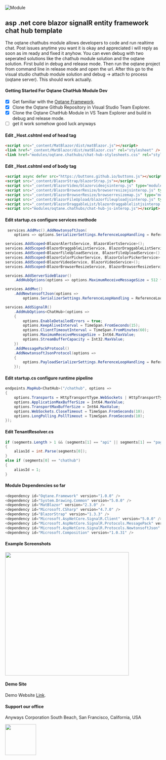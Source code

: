 ﻿![Module](https://raw.githubusercontent.com/boredanyway/oqtane.chathubs/master/Server/wwwroot/Modules/Oqtane.ChatHubs/images/anyways-logo.png "anyways logo")

## asp .net core blazor signalR entity framework chat hub template

The oqtane chathubs module allows developers to code and run realtime chat. Post issues anytime you want it is okay and appreciated i will reply as soon as im ready and fixed it anyhow. You can even debug with two seperated solutions like the chathub module solution and the oqtane solution. First build in debug and release mode. Then run the oqtane project from command line in release mode and open the url. After this go to the visual studio chathub module solution and debug -> attach to process (oqtane server). This should work actually.

#### Getting Started For Oqtane ChatHub Module Dev

- [x] Get familiar with the [Oqtane Framework](https://github.com/oqtane/oqtane.framework).
- [x] Clone the Oqtane Github Repository in Visual Studio Team Explorer.
- [x] Clone the Oqtane ChatHub Module in VS Team Explorer and build in debug and release mode.
- [ ] get it work somehow good luck anyways

#### Edit _Host.cshtml end of head tag
```HTML
<script src="_content/MatBlazor/dist/matBlazor.js"></script>
<link href="_content/MatBlazor/dist/matBlazor.css" rel="stylesheet" />
<link href="modules/oqtane.chathubs/chat-hub-stylesheets.css" rel="stylesheet" />
```

#### Edit _Host.cshtml end of body tag
```HTML
<script async defer src="https://buttons.github.io/buttons.js"></script>
<script src="_content/BlazorStrap/blazorStrap.js"></script>
<script src="_content/BlazorVideo/blazorvideojsinterop.js" type="module"></script>
<script src="_content/BlazorBrowserResize/browserresizejsinterop.js" type="module"></script>
<script src="_content/BlazorBrowserResize/browserresizemap.js" type="module"></script>
<script src="_content/BlazorFileUpload/blazorfileuploadjsinterop.js" type="module"></script>
<script src="_content/BlazorDraggableList/blazordraggablelistjsinterop.js" type="module"></script>
<script src="modules/oqtane.chathubs/chat-hub-js-interop.js"></script>
```

#### Edit startup.cs configure services methode
```C#
 services.AddMvc().AddNewtonsoftJson(
    options => options.SerializerSettings.ReferenceLoopHandling = ReferenceLoopHandling.Ignore);

services.AddScoped<BlazorAlertsService, BlazorAlertsService>();
services.AddScoped<BlazorDraggableListService, BlazorDraggableListService>();
services.AddScoped<BlazorFileUploadService, BlazorFileUploadService>();
services.AddScoped<BlazorColorPickerService, BlazorColorPickerService>();
services.AddScoped<BlazorVideoService, BlazorVideoService>();
services.AddScoped<BlazorBrowserResizeService, BlazorBrowserResizeService>();

services.AddServerSideBlazor()
    .AddHubOptions(options => options.MaximumReceiveMessageSize = 512 * 1024);

services.AddMvc()
    .AddNewtonsoftJson(options => 
        options.SerializerSettings.ReferenceLoopHandling = ReferenceLoopHandling.Ignore);

services.AddSignalR()
    .AddHubOptions<ChatHub>(options =>
    {
        options.EnableDetailedErrors = true;
        options.KeepAliveInterval = TimeSpan.FromSeconds(15);
        options.ClientTimeoutInterval = TimeSpan.FromMinutes(60);
        options.MaximumReceiveMessageSize = Int64.MaxValue;
        options.StreamBufferCapacity = Int32.MaxValue;
    })
    .AddMessagePackProtocol()
    .AddNewtonsoftJsonProtocol(options =>
    {
        options.PayloadSerializerSettings.ReferenceLoopHandling = ReferenceLoopHandling.Ignore;
    });
```

#### Edit startup.cs configure runtime pipeline
```C#	
endpoints.MapHub<ChatHub>("/chathub", options =>
{
    options.Transports = HttpTransportType.WebSockets | HttpTransportType.LongPolling;
    options.ApplicationMaxBufferSize = Int64.MaxValue;
    options.TransportMaxBufferSize = Int64.MaxValue;
    options.WebSockets.CloseTimeout = TimeSpan.FromSeconds(10);
    options.LongPolling.PollTimeout = TimeSpan.FromSeconds(10);
});
```

#### Edit TenantResolver.cs
```C#
if (segments.Length > 1 && (segments[1] == "api" || segments[1] == "pages") && segments[0] != "~")
{
	aliasId = int.Parse(segments[0]);
}
else if (segments[0] == "chathub")
{
	aliasId = 1;
}
```

#### Module Dependencies so far
```C#
<dependency id="Oqtane.Framework" version="1.0.0" />      
<dependency id="System.Drawing.Common" version="5.0.0" />
<dependency id="MatBlazor" version="2.3.0" />
<dependency id="Microsoft.CSharp" version="4.7.0" />
<dependency id="BlazorStrap" version="1.3.3" />
<dependency id="Microsoft.AspNetCore.SignalR.Client" version="5.0.0" />
<dependency id="Microsoft.AspNetCore.SignalR.Protocols.MessagePack" version="5.0.0" />
<dependency id="Microsoft.AspNetCore.SignalR.Protocols.NewtonsoftJson" version="5.0.0" />
<dependency id="Microsoft.Composition" version="1.0.31" />
```

#### Example Screenshots

<img src="https://raw.githubusercontent.com/boredanyway/oqtane.chathubs/master/screenshot1.png" height="400">

#### Demo Site

Demo Website [Link](https://sub.anyways.tv/).

#### Support our office
Anyways Corporation
South Beach, San Francisco, California, USA

<img src="https://raw.githubusercontent.com/boredanyway/oqtane.chathubs/master/sanfranciscooffice.png" height="100">
